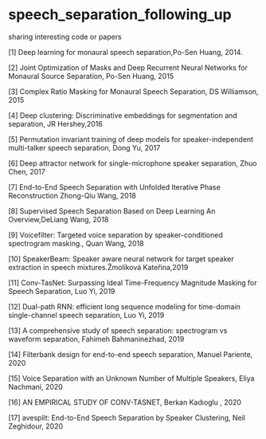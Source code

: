 # speech_separation_following_up
sharing interesting code or papers

[1]  Deep learning for monaural speech separation,Po-Sen Huang, 2014.

[2] Joint Optimization of Masks and Deep Recurrent Neural Networks for Monaural Source Separation, Po-Sen Huang, 2015

[3] Complex Ratio Masking for Monaural Speech Separation, DS Williamson, 2015

[4] Deep clustering: Discriminative embeddings for segmentation and separation, JR Hershey,2016

[5] Permutation invariant training of deep models for speaker-independent multi-talker speech separation, Dong Yu, 2017

[6] Deep attractor network for single-microphone speaker separation, Zhuo Chen, 2017

[7] End-to-End Speech Separation with Unfolded Iterative Phase Reconstruction Zhong-Qiu Wang, 2018

[8] Supervised Speech Separation Based on Deep Learning An Overview,DeLiang Wang, 2018

[9] Voicefilter: Targeted voice separation by speaker-conditioned spectrogram masking., Quan Wang, 2018

[10] SpeakerBeam: Speaker aware neural network for target speaker extraction in speech mixtures.Žmolíková Kateřina,2019

[11] Conv-TasNet: Surpassing Ideal Time-Frequency Magnitude Masking for Speech Separation, Luo Yi, 2019

[12] Dual-path RNN: efficient long sequence modeling for time-domain single-channel speech separation, Luo Yi, 2019

[13] A comprehensive study of speech separation: spectrogram vs waveform separation, Fahimeh Bahmaninezhad, 2019

[14] Filterbank design for end-to-end speech separation, Manuel Pariente, 2020

[15] Voice Separation with an Unknown Number of Multiple Speakers, Eliya Nachmani, 2020

[16] AN EMPIRICAL STUDY OF CONV-TASNET, Berkan Kadıoglu , 2020

[17] avesplit: End-to-End Speech Separation by Speaker Clustering, Neil Zeghidour, 2020 

